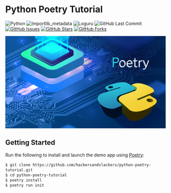 # Python Poetry Tutorial

![Python](https://img.shields.io/badge/Python-v3.7-blue.svg?logo=python&longCache=true&logoColor=white&colorB=5e81ac&style=flat-square&colorA=4c566a)
![Importlib_metadata](https://img.shields.io/badge/importlib_metadata-v0.12-blue.svg?longCache=true&logo=python&style=flat-square&logoColor=white&colorB=5e81ac&colorA=4c566a)
![Loguru](https://img.shields.io/badge/Loguru-v0.4.1-blue.svg?longCache=true&logo=python&style=flat-square&logoColor=white&colorB=5e81ac&colorA=4c566a)
![GitHub Last Commit](https://img.shields.io/github/last-commit/google/skia.svg?style=flat-square&colorA=4c566a&colorB=a3be8c&logo=GitHub)
[![GitHub Issues](https://img.shields.io/github/issues/hackersandslackers/python-poetry-tutorial.svg?style=flat-square&colorA=4c566a&logo=GitHub&colorB=ebcb8b)](https://github.com/hackersandslackers/python-poetry-tutorial/issues)
[![GitHub Stars](https://img.shields.io/github/stars/hackersandslackers/python-poetry-tutorial.svg?style=flat-square8&colorA=4c566a&logo=GitHub&colorB=ebcb8b)](https://github.com/hackersandslackers/python-poetry-tutorial/stargazers)
[![GitHub Forks](https://img.shields.io/github/forks/hackersandslackers/python-poetry-tutorial.svg?style=flat-square&colorA=4c566a&logo=GitHub&colorB=ebcb8b)](https://github.com/hackersandslackers/python-poetry-tutorial/network)

![Poetry](poetry_tutorial_project/static/social.jpg)

## Getting Started

Run the following to install and launch the demo app using [Poetry](https://python-poetry.org/):

```shell
$ git clone https://github.com/hackersandslackers/python-poetry-tutorial.git
$ cd python-poetry-tutorial
$ poetry install
$ poetry run init
```
